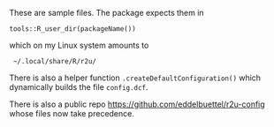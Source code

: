 
These are sample files. The package expects them in 

    tools::R_user_dir(packageName())
    
which on my Linux system amounts to 

     ~/.local/share/R/r2u/

There is also a helper function `.createDefaultConfiguration()` which
dynamically builds the file `config.dcf`.

There is also a public repo https://github.com/eddelbuettel/r2u-config whose
files now take precedence.
